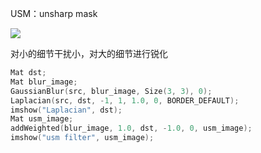 USM：unsharp mask 

![](https://img2018.cnblogs.com/blog/1446249/202002/1446249-20200213222256616-838859363.png)

对小的细节干扰小，对大的细节进行锐化

```c++
Mat dst;
Mat blur_image;
GaussianBlur(src, blur_image, Size(3, 3), 0);
Laplacian(src, dst, -1, 1, 1.0, 0, BORDER_DEFAULT);
imshow("Laplacian", dst);
Mat usm_image;
addWeighted(blur_image, 1.0, dst, -1.0, 0, usm_image);
imshow("usm filter", usm_image);
```